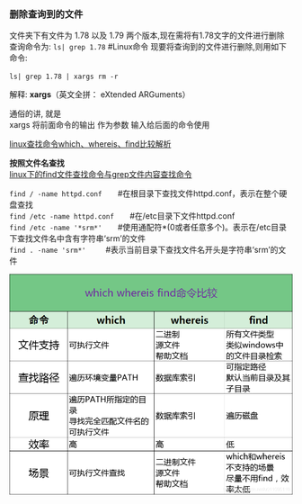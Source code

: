 ### 删除查询到的文件

文件夹下有文件为 1.78 以及 1.79 两个版本,现在需将有1.78文字的文件进行删除
查询命令为:   `ls| grep 1.78`
#Linux命令
现要将查询到的文件进行删除,则用如下命令:

`ls| grep 1.78 | xargs rm -r  `

解释:
**xargs**（英文全拼： eXtended ARGuments）

通俗的讲, 就是  
xargs 将前面命令的输出  作为参数  输入给后面的命令使用     



[linux查找命令which、whereis、find比较解析](https://blog.csdn.net/u011095110/article/details/83654929)



**按照文件名查找**  
[linux下的find文件查找命令与grep文件内容查找命令](https://blog.csdn.net/weixin_33736832/article/details/85547041)

`find / -name httpd.conf`　　#在根目录下查找文件httpd.conf，表示在整个硬盘查找  
`find /etc -name httpd.conf`　　#在/etc目录下文件httpd.conf  
`find /etc -name '*srm*'`　　#使用通配符*(0或者任意多个)。表示在/etc目录下查找文件名中含有字符串‘srm’的文件  
`find . -name 'srm*' `　　#表示当前目录下查找文件名开头是字符串‘srm’的文件

![loading-ag-119](./img/which-whereis-find.png)

